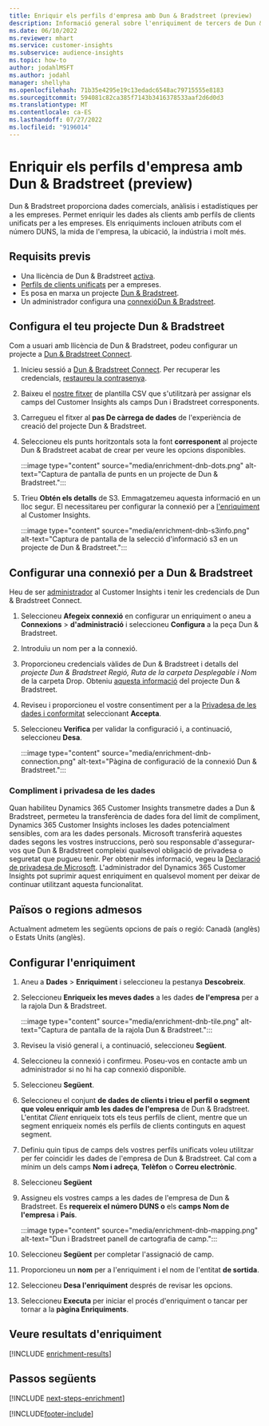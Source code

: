 ```yaml
---
title: Enriquir els perfils d'empresa amb Dun & Bradstreet (preview)
description: Informació general sobre l'enriquiment de tercers de Dun & Bradstreet.
ms.date: 06/10/2022
ms.reviewer: mhart
ms.service: customer-insights
ms.subservice: audience-insights
ms.topic: how-to
author: jodahlMSFT
ms.author: jodahl
manager: shellyha
ms.openlocfilehash: 71b35e4295e19c13edadc6548ac79715555e8183
ms.sourcegitcommit: 594081c82ca385f7143b3416378533aaf2d6d0d3
ms.translationtype: MT
ms.contentlocale: ca-ES
ms.lasthandoff: 07/27/2022
ms.locfileid: "9196014"
---
```

# <a name="enrich-company-profiles-with-dun--bradstreet-preview"></a>Enriquir els perfils d'empresa amb Dun & Bradstreet (preview)

Dun & Bradstreet proporciona dades comercials, anàlisis i estadístiques per a les empreses. Permet enriquir les dades als clients amb perfils de clients unificats per a les empreses. Els enriquiments inclouen atributs com el número DUNS, la mida de l'empresa, la ubicació, la indústria i molt més.

## <a name="prerequisites"></a>Requisits previs

- Una llicència de Dun & Bradstreet [activa](https://www.dnb.com/marketing/media/give-your-data-a-boost.html?source=microsoft_audience_insights).
- [Perfils de clients unificats](customer-profiles.md) per a empreses.
- Es posa en marxa un projecte [Dun & Bradstreet](#set-up-your-dun--bradstreet-project).
- Un administrador configura una [connexió](connections.md)[Dun & Bradstreet](#configure-a-connection-for-dun--bradstreet).

## <a name="set-up-your-dun--bradstreet-project"></a>Configura el teu projecte Dun & Bradstreet

Com a usuari amb llicència de Dun & Bradstreet, podeu configurar un projecte a [Dun & Bradstreet Connect](https://connect.dnb.com?lead_source=microsoft_audienceinsights).

1. Inicieu sessió a [Dun & Bradstreet Connect](https://connect.dnb.com?lead_source=microsoft_audienceinsights). Per recuperar les credencials, [restaureu la contrasenya](https://sso.dnb.com/signin/forgot-password?lead_source=microsoft_audienceinsights).

1. Baixeu el [nostre fitxer](https://c360devenrichment.blob.core.windows.net/mapping/DnBCIdatamapping.csv) de plantilla CSV que s'utilitzarà per assignar els camps del Customer Insights als camps Dun i Bradstreet corresponents.

1. Carregueu el fitxer al **pas De càrrega de dades** de l'experiència de creació del projecte Dun & Bradstreet.

1. Seleccioneu els punts horitzontals sota la font **corresponent** al projecte Dun & Bradstreet acabat de crear per veure les opcions disponibles.

   :::image type="content" source="media/enrichment-dnb-dots.png" alt-text="Captura de pantalla de punts en un projecte de Dun & Bradstreet.":::

1. Trieu **Obtén els detalls** de S3. Emmagatzemeu aquesta informació en un lloc segur. El necessitareu per configurar la connexió per a [l'enriquiment](#configure-a-connection-for-dun--bradstreet) al Customer Insights.

   :::image type="content" source="media/enrichment-dnb-s3info.png" alt-text="Captura de pantalla de la selecció d'informació s3 en un projecte de Dun & Bradstreet.":::

## <a name="configure-a-connection-for-dun--bradstreet"></a>Configurar una connexió per a Dun & Bradstreet

Heu de ser [administrador](permissions.md#admin) al Customer Insights i tenir les credencials de Dun & Bradstreet Connect.

1. Seleccioneu **Afegeix connexió** en configurar un enriquiment o aneu a **Connexions** > **d'administració** i seleccioneu **Configura** a la peça Dun & Bradstreet.

1. Introduïu un nom per a la connexió.

1. Proporcioneu credencials vàlides de Dun & Bradstreet i detalls del *projecte Dun & Bradstreet Regió, Ruta de la carpeta Desplegable i Nom* de la carpeta Drop. Obteniu [aquesta informació](#set-up-your-dun--bradstreet-project) del projecte Dun & Bradstreet.

1. Reviseu i proporcioneu el vostre consentiment per a la [Privadesa de les dades i conformitat](#data-privacy-and-compliance) seleccionant **Accepta**.

1. Seleccioneu **Verifica** per validar la configuració i, a continuació, seleccioneu **Desa**.

   :::image type="content" source="media/enrichment-dnb-connection.png" alt-text="Pàgina de configuració de la connexió Dun & Bradstreet.":::

### <a name="data-privacy-and-compliance"></a>Compliment i privadesa de les dades

Quan habiliteu Dynamics 365 Customer Insights transmetre dades a Dun & Bradstreet, permeteu la transferència de dades fora del límit de compliment, Dynamics 365 Customer Insights incloses les dades potencialment sensibles, com ara les dades personals. Microsoft transferirà aquestes dades segons les vostres instruccions, però sou responsable d'assegurar-vos que Dun & Bradstreet compleixi qualsevol obligació de privadesa o seguretat que pugueu tenir. Per obtenir més informació, vegeu la [Declaració de privadesa de Microsoft](https://go.microsoft.com/fwlink/?linkid=396732).
L'administrador del Dynamics 365 Customer Insights pot suprimir aquest enriquiment en qualsevol moment per deixar de continuar utilitzant aquesta funcionalitat.

## <a name="supported-countries-or-regions"></a>Països o regions admesos

Actualment admetem les següents opcions de país o regió: Canadà (anglès) o Estats Units (anglès).

## <a name="configure-the-enrichment"></a>Configurar l'enriquiment

1. Aneu a **Dades** > **Enriquiment** i seleccioneu la pestanya **Descobreix**.

1. Seleccioneu **Enriqueix les meves dades** a les dades **de l'empresa** per a la rajola Dun & Bradstreet.

   :::image type="content" source="media/enrichment-dnb-tile.png" alt-text="Captura de pantalla de la rajola Dun & Bradstreet.":::

1. Reviseu la visió general i, a continuació, seleccioneu **Següent**.

1. Seleccioneu la connexió i confirmeu. Poseu-vos en contacte amb un administrador si no hi ha cap connexió disponible.

1. Seleccioneu **Següent**.

1. Seleccioneu el conjunt **de dades de clients i trieu el perfil o segment que voleu enriquir amb les dades de l'empresa** de Dun & Bradstreet. L'entitat *Client* enriqueix tots els teus perfils de client, mentre que un segment enriqueix només els perfils de clients continguts en aquest segment.

1. Definiu quin tipus de camps dels vostres perfils unificats voleu utilitzar per fer coincidir les dades de l'empresa de Dun & Bradstreet. Cal com a mínim un dels camps **Nom i adreça**, **Telèfon** o **Correu electrònic**.

1. Seleccioneu **Següent**

1. Assigneu els vostres camps a les dades de l'empresa de Dun & Bradstreet. Es **requereix el número DUNS o** els **camps Nom de l'empresa** i **País**.

      :::image type="content" source="media/enrichment-dnb-mapping.png" alt-text="Dun i Bradstreet panell de cartografia de camp.":::

1. Seleccioneu **Següent** per completar l'assignació de camp.

1. Proporcioneu un **nom** per a l'enriquiment i el nom de l'entitat **de sortida**.

1. Seleccioneu **Desa l'enriquiment** després de revisar les opcions.

1. Seleccioneu **Executa** per iniciar el procés d'enriquiment o tancar per tornar a la **pàgina Enriquiments**.

## <a name="view-enrichment-results"></a>Veure resultats d'enriquiment

[!INCLUDE [enrichment-results](includes/enrichment-results.md)]

## <a name="next-steps"></a>Passos següents

[!INCLUDE [next-steps-enrichment](includes/next-steps-enrichment.md)]

[!INCLUDE[footer-include](includes/footer-banner.md)]

